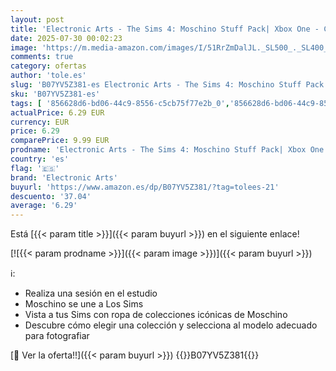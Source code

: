 ```yaml
---
layout: post
title: 'Electronic Arts - The Sims 4: Moschino Stuff Pack| Xbox One - Código de descarga'
date: 2025-07-30 00:02:23
image: 'https://m.media-amazon.com/images/I/51RrZmDalJL._SL500_._SL400_.jpg'
comments: true
category: ofertas
author: 'tole.es'
slug: 'B07YV5Z381-es Electronic Arts - The Sims 4: Moschino Stuff Pack| Xbox...'
sku: 'B07YV5Z381-es'
tags: [ '856628d6-bd06-44c9-8556-c5cb75f77e2b_0','856628d6-bd06-44c9-8556-c5cb75f77e2b_8801','Arborist Merchandising Root','Contenido descargable','Hardware y juegos para Xbox One','Juegos para Xbox One','Self Service','Special Features Stores','Videojuegos','electronic arts','xbox','🇪🇸', ]
actualPrice: 6.29 EUR
currency: EUR
price: 6.29
comparePrice: 9.99 EUR
prodname: 'Electronic Arts - The Sims 4: Moschino Stuff Pack| Xbox One - Código de descarga'
country: 'es'
flag: '🇪🇸'
brand: 'Electronic Arts'
buyurl: 'https://www.amazon.es/dp/B07YV5Z381/?tag=tolees-21'
descuento: '37.04'
average: '6.29'
---
```


Está [{{< param title >}}]({{< param buyurl >}}) en el siguiente enlace!

[![{{< param prodname >}}]({{< param image >}})]({{< param buyurl >}})

ℹ️:

- Realiza una sesión en el estudio
- Moschino se une a Los Sims
- Vista a tus Sims con ropa de colecciones icónicas de Moschino
- Descubre cómo elegir una colección y selecciona al modelo adecuado para fotografiar

[🛒 Ver la oferta!!]({{< param buyurl >}})
{{<world>}}B07YV5Z381{{</world>}}
